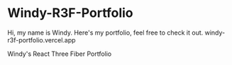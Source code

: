 # Windy-R3F-Portfolio

Hi, my name is Windy.
Here's my portfolio, feel free to check it out.
windy-r3f-portfolio.vercel.app


Windy's React Three Fiber Portfolio
